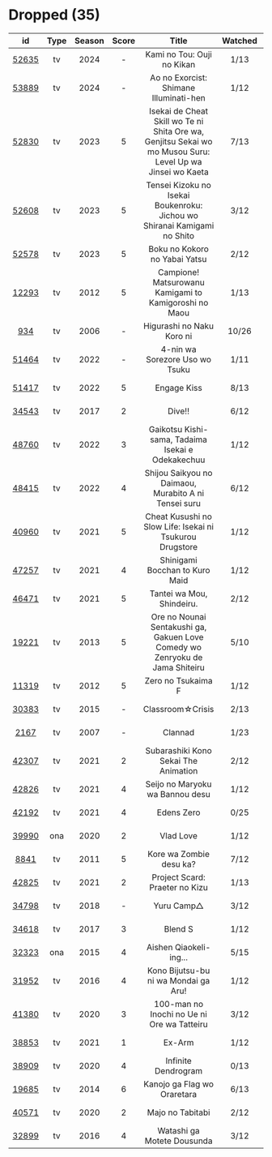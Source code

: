 # Dropped (35)

|                      id                      | Type | Season | Score |                                                   Title                                                   | Watched |    Updated    | Start Date |
| :------------------------------------------: | :--: | :----: | :---: | :-------------------------------------------------------------------------------------------------------: | :-----: | :-----------: | :--------: |
| [52635](https://myanimelist.net/anime/52635) |  tv  |  2024  |   -   |                                         Kami no Tou: Ouji no Kikan                                        |   1/13  |  3 weeks ago  | 07/14/2024 |
| [53889](https://myanimelist.net/anime/53889) |  tv  |  2024  |   -   |                                   Ao no Exorcist: Shimane Illuminati-hen                                  |   1/12  | 11 months ago | 01/10/2024 |
| [52830](https://myanimelist.net/anime/52830) |  tv  |  2023  |   5   | Isekai de Cheat Skill wo Te ni Shita Ore wa, Genjitsu Sekai wo mo Musou Suru: Level Up wa Jinsei wo Kaeta |   7/13  |   Last year   | 04/04/2023 |
| [52608](https://myanimelist.net/anime/52608) |  tv  |  2023  |   5   |                  Tensei Kizoku no Isekai Boukenroku: Jichou wo Shiranai Kamigami no Shito                 |   3/12  |   Last year   | 04/03/2023 |
| [52578](https://myanimelist.net/anime/52578) |  tv  |  2023  |   5   |                                       Boku no Kokoro no Yabai Yatsu                                       |   2/12  |   Last year   | 04/02/2023 |
| [12293](https://myanimelist.net/anime/12293) |  tv  |  2012  |   5   |                           Campione! Matsurowanu Kamigami to Kamigoroshi no Maou                           |   1/13  |   Last year   | 03/20/2023 |
|   [934](https://myanimelist.net/anime/934)   |  tv  |  2006  |   -   |                                         Higurashi no Naku Koro ni                                         |  10/26  |  2 years ago  | 12/23/2022 |
| [51464](https://myanimelist.net/anime/51464) |  tv  |  2022  |   -   |                                       4-nin wa Sorezore Uso wo Tsuku                                      |   1/11  |  2 years ago  | 10/16/2022 |
| [51417](https://myanimelist.net/anime/51417) |  tv  |  2022  |   5   |                                                Engage Kiss                                                |   8/13  |  2 years ago  | 07/03/2022 |
| [34543](https://myanimelist.net/anime/34543) |  tv  |  2017  |   2   |                                                   Dive!!                                                  |   6/12  |  2 years ago  | 05/03/2022 |
| [48760](https://myanimelist.net/anime/48760) |  tv  |  2022  |   3   |                             Gaikotsu Kishi-sama, Tadaima Isekai e Odekakechuu                             |   1/12  |  2 years ago  | 04/12/2022 |
| [48415](https://myanimelist.net/anime/48415) |  tv  |  2022  |   4   |                            Shijou Saikyou no Daimaou, Murabito A ni Tensei suru                           |   6/12  |  2 years ago  | 04/08/2022 |
| [40960](https://myanimelist.net/anime/40960) |  tv  |  2021  |   5   |                          Cheat Kusushi no Slow Life: Isekai ni Tsukurou Drugstore                         |   1/12  |  3 years ago  | 07/08/2021 |
| [47257](https://myanimelist.net/anime/47257) |  tv  |  2021  |   4   |                                       Shinigami Bocchan to Kuro Maid                                      |   1/12  |  2 years ago  | 07/05/2021 |
| [46471](https://myanimelist.net/anime/46471) |  tv  |  2021  |   5   |                                         Tantei wa Mou, Shindeiru.                                         |   2/12  |  2 years ago  | 07/04/2021 |
| [19221](https://myanimelist.net/anime/19221) |  tv  |  2013  |   5   |                Ore no Nounai Sentakushi ga, Gakuen Love Comedy wo Zenryoku de Jama Shiteiru               |   5/10  |   Last year   | 06/20/2021 |
| [11319](https://myanimelist.net/anime/11319) |  tv  |  2012  |   5   |                                             Zero no Tsukaima F                                            |   1/12  |  2 years ago  | 06/17/2021 |
| [30383](https://myanimelist.net/anime/30383) |  tv  |  2015  |   -   |                                              Classroom☆Crisis                                             |   2/13  |  3 years ago  | 06/07/2021 |
|  [2167](https://myanimelist.net/anime/2167)  |  tv  |  2007  |   -   |                                                  Clannad                                                  |   1/23  |  3 years ago  | 06/05/2021 |
| [42307](https://myanimelist.net/anime/42307) |  tv  |  2021  |   2   |                                    Subarashiki Kono Sekai The Animation                                   |   2/12  |  3 years ago  | 04/24/2021 |
| [42826](https://myanimelist.net/anime/42826) |  tv  |  2021  |   4   |                                      Seijo no Maryoku wa Bannou desu                                      |   1/12  |  3 years ago  | 04/07/2021 |
| [42192](https://myanimelist.net/anime/42192) |  tv  |  2021  |   4   |                                                 Edens Zero                                                |   0/25  |  3 years ago  | 04/06/2021 |
| [39990](https://myanimelist.net/anime/39990) |  ona |  2020  |   2   |                                                 Vlad Love                                                 |   1/12  |  3 years ago  | 03/28/2021 |
|  [8841](https://myanimelist.net/anime/8841)  |  tv  |  2011  |   5   |                                          Kore wa Zombie desu ka?                                          |   7/12  |  3 years ago  | 01/12/2021 |
| [42825](https://myanimelist.net/anime/42825) |  tv  |  2021  |   2   |                                       Project Scard: Praeter no Kizu                                      |   1/13  |  3 years ago  | 01/09/2021 |
| [34798](https://myanimelist.net/anime/34798) |  tv  |  2018  |   -   |                                                 Yuru Camp△                                                |   3/12  |  3 years ago  | 01/08/2021 |
| [34618](https://myanimelist.net/anime/34618) |  tv  |  2017  |   3   |                                                  Blend S                                                  |   1/12  |  3 years ago  | 01/06/2021 |
| [32323](https://myanimelist.net/anime/32323) |  ona |  2015  |   4   |                                           Aishen Qiaokeli-ing...                                          |   5/15  |  3 years ago  | 01/05/2021 |
| [31952](https://myanimelist.net/anime/31952) |  tv  |  2016  |   4   |                                    Kono Bijutsu-bu ni wa Mondai ga Aru!                                   |   1/12  |  3 years ago  |      -     |
| [41380](https://myanimelist.net/anime/41380) |  tv  |  2020  |   3   |                                 100-man no Inochi no Ue ni Ore wa Tatteiru                                |   3/12  |  3 years ago  |      -     |
| [38853](https://myanimelist.net/anime/38853) |  tv  |  2021  |   1   |                                                   Ex-Arm                                                  |   1/12  |  4 years ago  |      -     |
| [38909](https://myanimelist.net/anime/38909) |  tv  |  2020  |   4   |                                            Infinite Dendrogram                                            |   0/13  |  4 years ago  |      -     |
| [19685](https://myanimelist.net/anime/19685) |  tv  |  2014  |   6   |                                        Kanojo ga Flag wo Oraretara                                        |   6/13  |  3 years ago  |      -     |
| [40571](https://myanimelist.net/anime/40571) |  tv  |  2020  |   2   |                                              Majo no Tabitabi                                             |   2/12  |  4 years ago  |      -     |
| [32899](https://myanimelist.net/anime/32899) |  tv  |  2016  |   4   |                                         Watashi ga Motete Dousunda                                        |   3/12  |  2 years ago  |      -     |